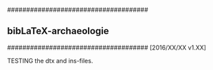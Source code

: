 #####################################
##      bibLaTeX-archaeologie      ##
#####################################
[2016/XX/XX v1.XX]

TESTING the dtx and ins-files.

